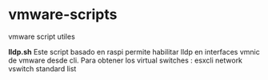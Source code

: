 # vmware-scripts
vmware script utiles

**lldp.sh**    Este script basado en raspi  permite habilitar lldp en interfaces vmnic de vmware desde cli. 
           Para obtener los virtual switches :   esxcli  network vswitch standard list

           
